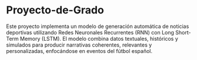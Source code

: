 # Proyecto-de-Grado
Este proyecto implementa un modelo de generación automática de noticias deportivas utilizando Redes Neuronales Recurrentes (RNN) con Long Short-Term Memory (LSTM). El modelo combina datos textuales, históricos y simulados para producir narrativas coherentes, relevantes y personalizadas, enfocándose en eventos del fútbol español.
